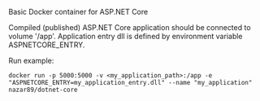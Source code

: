 Basic Docker container for ASP.NET Core

Compiled (published) ASP.NET Core application should be connected to volume '/app'.
Application entry dll is defined by environment variable ASPNETCORE_ENTRY.

Run example:
```
docker run -p 5000:5000 -v <my_application_path>:/app -e "ASPNETCORE_ENTRY=my_application_entry.dll" --name "my_application" nazar89/dotnet-core
```
